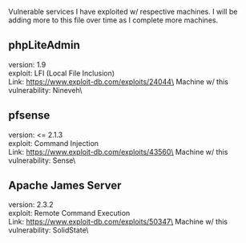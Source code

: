Vulnerable services I have exploited w/ respective machines. I will be adding more to this file over time as I complete more machines.

## phpLiteAdmin 
version: 1.9\
exploit: LFI (Local File Inclusion)\
Link: https://www.exploit-db.com/exploits/24044\
Machine w/ this vulnerability: Nineveh\



## pfsense
version: <= 2.1.3\
exploit: Command Injection\
Link: https://www.exploit-db.com/exploits/43560\
Machine w/ this vulnerability: Sense\


## Apache James Server 
version: 2.3.2\
exploit: Remote Command Execution\
Link: https://www.exploit-db.com/exploits/50347\
Machine w/ this vulnerability: SolidState\


